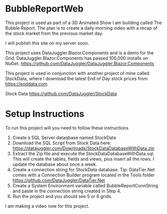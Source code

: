 # BubbleReportWeb
This project is used as part of a 3D Animated Show I am building called The Bubble Report. The plan is to create a daily morning video with a recap of the
stock market from the previous market day.

I will publish this site on my server soon. 

This project uses DataJuggler.Blazor.Components and is a demo for the Grid. DataJuggler.Blazor.Components has passed 100,000 installs on NuGet.
https://github.com/DataJuggler/DataJuggler.Blazor.Components

This project is used in conjunction with another project of mine called StockData, where I download the latest End of Day stock prices from https://eoddata.com

Stock Data
https://github.com/DataJuggler/StockData

# Setup Instructions
To run this project will you need to follow these instructions

1. Create a SQL Server dataqbase named StockData
2. Download the SQL Script from Stock Data here: https://datajuggler.com/Downloads/StockDataDatabaseWithData.zip
3. Extract the Zip file and execute the StockDataDatabaseWithData.sql. This will create the tables, fields and views, plus insert all the rows.
   I update the database about once a week.
4. Create a connection string for StockData database. Tip: DataTier.Net comes with a Connection Builder program located in the Tools folder
   https://github.com/DataJuggler/DataTier.Net
5. Create a System Environment variable called BubbleReportConnString and paste in the connection string created in Step 4.
6. Run the project and you should see 5 or 6 grids.

I am making a video now for this project.




